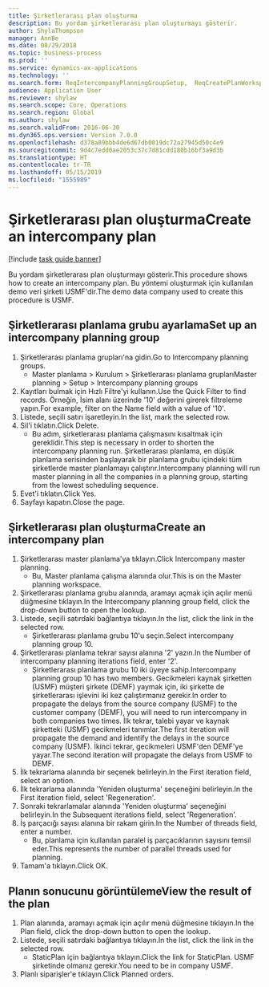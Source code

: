 ```yaml
---
title: Şirketlerarası plan oluşturma
description: Bu yordam şirketlerarası plan oluşturmayı gösterir.
author: ShylaThompson
manager: AnnBe
ms.date: 08/29/2018
ms.topic: business-process
ms.prod: ''
ms.service: dynamics-ax-applications
ms.technology: ''
ms.search.form: ReqIntercompanyPlanningGroupSetup,  ReqCreatePlanWorkspace
audience: Application User
ms.reviewer: shylaw
ms.search.scope: Core, Operations
ms.search.region: Global
ms.author: shylaw
ms.search.validFrom: 2016-06-30
ms.dyn365.ops.version: Version 7.0.0
ms.openlocfilehash: d378a89bbb4de6d67db0019dc72a27945d50c4e9
ms.sourcegitcommit: 9d4c7edd0ae2053c37c7d81cdd180b16bf3a9d3b
ms.translationtype: HT
ms.contentlocale: tr-TR
ms.lasthandoff: 05/15/2019
ms.locfileid: "1555989"
---
```

# <a name="create-an-intercompany-plan"></a><span data-ttu-id="075b9-103">Şirketlerarası plan oluşturma</span><span class="sxs-lookup"><span data-stu-id="075b9-103">Create an intercompany plan</span></span>

[!include [task guide banner](../../includes/task-guide-banner.md)]

<span data-ttu-id="075b9-104">Bu yordam şirketlerarası plan oluşturmayı gösterir.</span><span class="sxs-lookup"><span data-stu-id="075b9-104">This procedure shows how to create an intercompany plan.</span></span> <span data-ttu-id="075b9-105">Bu yöntemi oluşturmak için kullanılan demo veri şirketi USMF'dir.</span><span class="sxs-lookup"><span data-stu-id="075b9-105">The demo data company used to create this procedure is USMF.</span></span>


## <a name="set-up-an-intercompany-planning-group"></a><span data-ttu-id="075b9-106">Şirketlerarası planlama grubu ayarlama</span><span class="sxs-lookup"><span data-stu-id="075b9-106">Set up an intercompany planning group</span></span> 
1. <span data-ttu-id="075b9-107">Şirketlerarası planlama grupları'na gidin.</span><span class="sxs-lookup"><span data-stu-id="075b9-107">Go to Intercompany planning groups.</span></span>
    * <span data-ttu-id="075b9-108">Master planlama > Kurulum > Şirketlerarası planlama grupları</span><span class="sxs-lookup"><span data-stu-id="075b9-108">Master planning > Setup > Intercompany planning groups</span></span>  
2. <span data-ttu-id="075b9-109">Kayıtları bulmak için Hızlı Filtre'yi kullanın.</span><span class="sxs-lookup"><span data-stu-id="075b9-109">Use the Quick Filter to find records.</span></span> <span data-ttu-id="075b9-110">Örneğin, İsim alanı üzerinde '10' değerini girerek filtreleme yapın.</span><span class="sxs-lookup"><span data-stu-id="075b9-110">For example, filter on the Name field with a value of '10'.</span></span>
3. <span data-ttu-id="075b9-111">Listede, seçili satırı işaretleyin.</span><span class="sxs-lookup"><span data-stu-id="075b9-111">In the list, mark the selected row.</span></span>
4. <span data-ttu-id="075b9-112">Sil'i tıklatın.</span><span class="sxs-lookup"><span data-stu-id="075b9-112">Click Delete.</span></span>
    * <span data-ttu-id="075b9-113">Bu adım, şirketlerarası planlama çalışmasını kısaltmak için gereklidir.</span><span class="sxs-lookup"><span data-stu-id="075b9-113">This step is necessary in order to shorten the intercompany planning run.</span></span>   <span data-ttu-id="075b9-114">Şirketlerarası planlama, en düşük planlama serisinden başlayarak bir planlama grubu içindeki tüm şirketlerde master planlamayı çalıştırır.</span><span class="sxs-lookup"><span data-stu-id="075b9-114">Intercompany planning will run master planning in all the companies in a planning group, starting from the lowest scheduling sequence.</span></span>  
5. <span data-ttu-id="075b9-115">Evet'i tıklatın.</span><span class="sxs-lookup"><span data-stu-id="075b9-115">Click Yes.</span></span>
6. <span data-ttu-id="075b9-116">Sayfayı kapatın.</span><span class="sxs-lookup"><span data-stu-id="075b9-116">Close the page.</span></span>

## <a name="create-an-intercompany-plan"></a><span data-ttu-id="075b9-117">Şirketlerarası plan oluşturma</span><span class="sxs-lookup"><span data-stu-id="075b9-117">Create an intercompany plan</span></span>
1. <span data-ttu-id="075b9-118">Şirketlerarası master planlama'ya tıklayın.</span><span class="sxs-lookup"><span data-stu-id="075b9-118">Click Intercompany master planning.</span></span>
    * <span data-ttu-id="075b9-119">Bu, Master planlama çalışma alanında olur.</span><span class="sxs-lookup"><span data-stu-id="075b9-119">This is on the Master planning workspace.</span></span>  
2. <span data-ttu-id="075b9-120">Şirketlerarası planlama grubu alanında, aramayı açmak için açılır menü düğmesine tıklayın.</span><span class="sxs-lookup"><span data-stu-id="075b9-120">In the Intercompany planning group field, click the drop-down button to open the lookup.</span></span>
3. <span data-ttu-id="075b9-121">Listede, seçili satırdaki bağlantıya tıklayın.</span><span class="sxs-lookup"><span data-stu-id="075b9-121">In the list, click the link in the selected row.</span></span>
    * <span data-ttu-id="075b9-122">Şirketlerarası planlama grubu 10'u seçin.</span><span class="sxs-lookup"><span data-stu-id="075b9-122">Select intercompany planning group 10.</span></span>  
4. <span data-ttu-id="075b9-123">Şirketlerarası planlama tekrar sayısı alanına '2' yazın.</span><span class="sxs-lookup"><span data-stu-id="075b9-123">In the Number of intercompany planning iterations field, enter '2'.</span></span>
    * <span data-ttu-id="075b9-124">Şirketlerarası planlama grubu 10 iki üyeye sahip.</span><span class="sxs-lookup"><span data-stu-id="075b9-124">Intercompany planning group 10 has two members.</span></span> <span data-ttu-id="075b9-125">Gecikmeleri kaynak şirketten (USMF) müşteri şirkete (DEMF) yaymak için, iki şirkette de şirketlerarası işlevini iki kez çalıştırmanız gerekir.</span><span class="sxs-lookup"><span data-stu-id="075b9-125">In order to propagate the delays from the source company (USMF) to the customer company (DEMF), you will need to run intercompany in both companies two times.</span></span> <span data-ttu-id="075b9-126">İlk tekrar, talebi yayar ve kaynak şirketteki (USMF) gecikmeleri tanımlar.</span><span class="sxs-lookup"><span data-stu-id="075b9-126">The first iteration will propagate the demand and identify the delays in the source company (USMF).</span></span> <span data-ttu-id="075b9-127">İkinci tekrar, gecikmeleri USMF'den DEMF'ye yayar.</span><span class="sxs-lookup"><span data-stu-id="075b9-127">The second iteration will propagate the delays from USMF to DEMF.</span></span>  
5. <span data-ttu-id="075b9-128">İlk tekrarlama alanında bir seçenek belirleyin.</span><span class="sxs-lookup"><span data-stu-id="075b9-128">In the First iteration field, select an option.</span></span>
6. <span data-ttu-id="075b9-129">İlk tekrarlama alanında 'Yeniden oluşturma' seçeneğini belirleyin.</span><span class="sxs-lookup"><span data-stu-id="075b9-129">In the First iteration field, select 'Regeneration'.</span></span>
7. <span data-ttu-id="075b9-130">Sonraki tekrarlamalar alanında 'Yeniden oluşturma' seçeneğini belirleyin.</span><span class="sxs-lookup"><span data-stu-id="075b9-130">In the Subsequent iterations field, select 'Regeneration'.</span></span>
8. <span data-ttu-id="075b9-131">İş parçacığı sayısı alanına bir rakam girin.</span><span class="sxs-lookup"><span data-stu-id="075b9-131">In the Number of threads field, enter a number.</span></span>
    * <span data-ttu-id="075b9-132">Bu, planlama için kullanılan paralel iş parçacıklarının sayısını temsil eder.</span><span class="sxs-lookup"><span data-stu-id="075b9-132">This represents the number of parallel threads used for planning.</span></span>  
9. <span data-ttu-id="075b9-133">Tamam'a tıklayın.</span><span class="sxs-lookup"><span data-stu-id="075b9-133">Click OK.</span></span>

## <a name="view-the-result-of-the-plan"></a><span data-ttu-id="075b9-134">Planın sonucunu görüntüleme</span><span class="sxs-lookup"><span data-stu-id="075b9-134">View the result of the plan</span></span>
1. <span data-ttu-id="075b9-135">Plan alanında, aramayı açmak için açılır menü düğmesine tıklayın.</span><span class="sxs-lookup"><span data-stu-id="075b9-135">In the Plan field, click the drop-down button to open the lookup.</span></span>
2. <span data-ttu-id="075b9-136">Listede, seçili satırdaki bağlantıya tıklayın.</span><span class="sxs-lookup"><span data-stu-id="075b9-136">In the list, click the link in the selected row.</span></span>
    * <span data-ttu-id="075b9-137">StaticPlan için bağlantıya tıklayın.</span><span class="sxs-lookup"><span data-stu-id="075b9-137">Click the link for StaticPlan.</span></span> <span data-ttu-id="075b9-138">USMF şirketinde olmanız gerekir.</span><span class="sxs-lookup"><span data-stu-id="075b9-138">You need to be in company USMF.</span></span>  
3. <span data-ttu-id="075b9-139">Planlı siparişler'e tıklayın.</span><span class="sxs-lookup"><span data-stu-id="075b9-139">Click Planned orders.</span></span>


